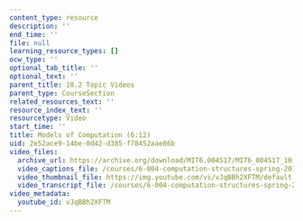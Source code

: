 ```yaml
---
content_type: resource
description: ''
end_time: ''
file: null
learning_resource_types: []
ocw_type: ''
optional_tab_title: ''
optional_text: ''
parent_title: 10.2 Topic Videos
parent_type: CourseSection
related_resources_text: ''
resource_index_text: ''
resourcetype: Video
start_time: ''
title: Models of Computation (6:12)
uid: 2e52ace9-14be-0d42-d385-f78452aae86b
video_files:
  archive_url: https://archive.org/download/MIT6.004S17/MIT6_004S17_10-02-05_300k.mp4
  video_captions_file: /courses/6-004-computation-structures-spring-2017/33d43c390c3c566b96eafc2ca5550ea9_vJqBBh2XFTM.vtt
  video_thumbnail_file: https://img.youtube.com/vi/vJqBBh2XFTM/default.jpg
  video_transcript_file: /courses/6-004-computation-structures-spring-2017/22ca7de71b2a3b2a8894f7e38f39a350_vJqBBh2XFTM.pdf
video_metadata:
  youtube_id: vJqBBh2XFTM
---
```


